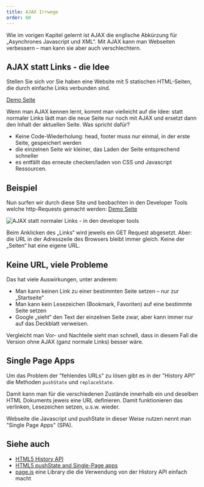 ```yaml
---
title: AJAX Irrwege
order: 60
---
```


Wie im vorigen Kapitel gelernt ist AJAX die englische Abkürzung für „Asynchrones
Javascript und XML“. Mit AJAX kann man Webseiten verbessern – man kann sie aber
auch verschlechtern.

## AJAX statt Links - die Idee

Stellen Sie sich vor Sie haben eine Website mit 5 statischen HTML-Seiten, die
durch einfache Links verbunden sind. 

[Demo Seite](/images/ajax-good/)

Wenn man AJAX kennen lernt, kommt man vielleicht
auf die Idee: statt normaler Links lädt man die neue Seite nur noch mit AJAX und ersetzt dann den Inhalt der aktuellen Seite. Was spricht dafür?

- Keine Code-Wiederholung: head, footer muss nur einmal, in der erste Seite, gespeichert werden
- die einzelnen Seite wir kleiner, das Laden der Seite entsprechend schneller
- es entfällt das erneute checken/laden von CSS und Javascript Ressourcen.

## Beispiel

Nun surfen wir durch diese Site und beobachten in den Developer Tools welche http-Requests
gemacht werden: [Demo Seite](/images/ajax-bad/)

![AJAX statt normaler Links - in den developer tools](/images/ajax-bad.png)

Beim Anklicken des „Links“ wird jeweils ein GET
Request abgesetzt. Aber: die URL in der Adresszeile des Browsers bleibt immer
gleich. Keine der „Seiten“ hat eine eigene URL.


## Keine URL, viele Probleme

Das hat viele Auswirkungen, unter anderem:

- Man kann keinen Link zu einer bestimmten Seite setzen – nur zur „Startseite“
- Man kann kein Lesezeichen (Bookmark, Favoriten) auf eine bestimmte Seite setzen
- Google „sieht“ den Text der einzelnen Seite zwar, aber kann immer nur auf das Deckblatt verweisen.

Vergleicht man Vor- und Nachteile sieht man schnell, dass in diesem Fall die
Version ohne AJAX (ganz normale Links) besser wäre.


## Single Page Apps

Um das Problem der "fehlendes URLs" zu lösen gibt es in der
"History API" die Methoden `pushState` und `replaceState`.

Damit kann man für die verschiedenen Zustände innerhalb ein und deselben
HTML Dokuments jeweis eine URL definieren. Damit funktionieren das
verlinken, Lesezeichen setzen, u.s.w. wieder.

Webseite die Javascript und pushState in dieser Weise nutzen nennt
man "Single Page Apps" (SPA).

## Siehe auch

- [HTML5 History API](https://html.spec.whatwg.org/multipage/browsers.html#the-history-interface)
- [HTML5 pushState and Single-Page apps](https://www.frontendjournal.com/html5-pushstate-and-single-page-apps/)
- [page.js](https://visionmedia.github.io/page.js/) eine Library die die Verwendung von der History API einfach macht
